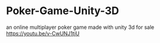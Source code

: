# Poker-Game-Unity-3D
an online multiplayer poker game made with unity 3d for sale
https://youtu.be/v-CwUNJ1tjU
